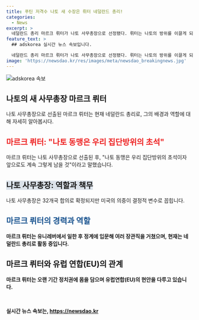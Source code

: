 ```yaml
---
title: 푸틴 저격수 나토 새 수장은 뤼터 네덜란드 총리!
categories:
  - News
excerpt: >
  네덜란드 총리 마르크 뤼터가 나토 사무총장으로 선정됐다. 뤼터는 나토의 방위를 이끌게 되며, 러시아에 대한 강경 대응을 주도한 미국과 유럽 간의 안보 무임승차 갈등에 대응할 것으로 보인다. 이는 미 대선 이후 미국의 의지에 영향을 받을 수 있으나, 뤼터의 정치 경험과 안보 정책 지향성이 중요한 역할을 할 것으로 기대된다.
feature_text: >
  ## adskorea 실시간 뉴스 속보입니다.

  네덜란드 총리 마르크 뤼터가 나토 사무총장으로 선정됐다. 뤼터는 나토의 방위를 이끌게 되며, 러시아에 대한 강경 대응을 주도한 미국과 유럽 간의 안보 무임승차 갈등에 대응할 것으로 보인다. 이는 미 대선 이후 미국의 의지에 영향을 받을 수 있으나, 뤼터의 정치 경험과 안보 정책 지향성이 중요한 역할을 할 것으로 기대된다.
image: 'https://newsdao.kr/res/images/meta/newsdao_breakingnews.jpg'
---
```


<p><img src="https://newsdao.kr/res/images/meta/newsdao_breakingnews.jpg" alt="adskorea 속보" /></p>

<h2 data-ke-size="size26">나토의 새 사무총장 마르크 뤼터</h2>

<p data-ke-size="size16">나토 사무총장으로 선출된 마르크 뤼터는 현재 네덜란드 총리로, 그의 배경과 역할에 대해 자세히 알아봅시다.</p>

<h2><b><span style="color: #ee2323;">마르크 뤼터: "나토 동맹은 우리 집단방위의 초석"</span></b></h2>

<p data-ke-size="size16">마르크 뤼터는 나토 사무총장으로 선출된 후, "나토 동맹은 우리 집단방위의 초석이자 앞으로도 계속 그렇게 남을 것"이라고 말했습니다.</p>

<h2><b><span style="background-color: #21538527;">나토 사무총장: 역할과 책무</span></b></h2>

<p data-ke-size="size16">나토 사무총장은 32개국 합의로 확정되지만 미국의 의중이 결정적 변수로 꼽힙니다.</p>

<h2><b><span style="color: #1a5490;">마르크 뤼터의 경력과 역할</span><b></h2>

<p data-ke-size="size16">마르크 뤼터는 유니레버에서 일한 후 정계에 입문해 여러 장관직을 거쳤으며, 현재는 네덜란드 총리로 활동 중입니다.</p>

<h2><b>마르크 뤼터와 유럽 연합(EU)의 관계</b></h2>

<p data-ke-size="size16">마르크 뤼터는 오랜 기간 정치권에 몸을 담으며 유럽연합(EU)의 현안을 다루고 있습니다.</p>

<p data-ke-size="size16">&nbsp;</p>
실시간 뉴스 속보는, <a href="https://newsdao.kr" rel="dofollow">https://newsdao.kr</a>



